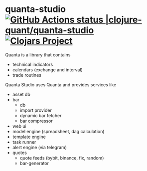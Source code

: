 # quanta-studio [![GitHub Actions status |clojure-quant/quanta-studio](https://github.com/clojure-quant/quanta-studio/workflows/CI/badge.svg)](https://github.com/clojure-quant/quanta-studio/actions?workflow=CI)[![Clojars Project](https://img.shields.io/clojars/v/io.github.clojure-quant/quanta-studio.svg)](https://clojars.org/io.github.clojure-quant/quanta-studio)

Quanta is a library that contains
- technical indicators
- calendars (exchange and interval)
- trade routines

Quanta Studio uses Quanta and provides services like
- asset db
- bar
  - db
  - import provider
  - dynamic bar fetcher
  - bar compressor
- web ui 
- model engine (spreadsheet, dag calculation)
- template engine
- task runner
- alert engine (via telegram)
- quotes
  - quote feeds (bybit, binance, fix, random)
  - bar-generator







